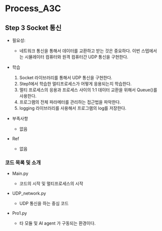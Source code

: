 # Process_A3C
## Step 3 Socket 통신

- 필요성:
    - 네트워크 통신을 통해서 데이터를 교환하고 받는 것은 중요하다. 이번 스텝에서는 시뮬레이터 컴퓨터와 원격 컴퓨터간
    UDP 통신을 구현한다. 

- 학습
    1. Socket 라이브러리를 통해서 UDP 통신을 구현한다.
    2. Step1에서 학습한 멀티프로세스가 어떻게 응용되는지 학습한다.
    3. 멀티 프로세스의 응용과 프로세스 사이의 1:1 데이터 교환을 위해서 Queue()를 사용한다.
    4. 프로그램의 전체 파라메터를 관리하는 접근법을 파악한다.
    5. logging 라이브러리를 사용해서 프로그램의 log를 저장한다.

- 부족사항
    - 없음

- Ref
    - 없음
   
### 코드 목록 및 소개
- Main.py
    - 코드의 시작 및 멀티프로세스의 시작
    
- UDP_network.py
    - UDP 통신을 하는 중심 코드

- Pro1.py
    - 타 모듈 및 AI agent 가 구동되는 환경이다.

